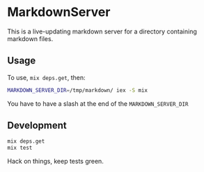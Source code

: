# MarkdownServer

This is a live-updating markdown server for a directory containing markdown
files.

## Usage

To use, `mix deps.get`, then:

```sh
MARKDOWN_SERVER_DIR=/tmp/markdown/ iex -S mix
```

You have to have a slash at the end of the `MARKDOWN_SERVER_DIR`

## Development

```sh
mix deps.get
mix test
```

Hack on things, keep tests green.
